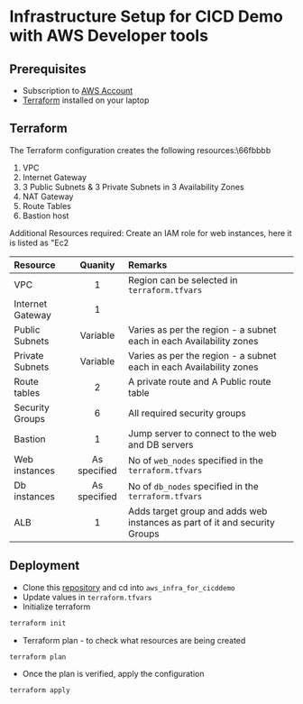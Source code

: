 # Infrastructure Setup for CICD Demo with AWS Developer tools


## Prerequisites

- Subscription to [AWS Account](https://aws.amazon.com/free/)
- [Terraform](https://www.terraform.io/downloads) installed on your laptop


## Terraform

The Terraform configuration creates the following resources:\66fbbbb

1. VPC
2. Internet Gateway
3. 3 Public Subnets & 3 Private Subnets in 3 Availability Zones
4. NAT Gateway
5. Route Tables
6. Bastion host


Additional Resources required: Create an IAM role for web  instances, here it is listed as "Ec2


| Resource               |       Quanity          |       Remarks          | 
|:------------------------|:-----------------------:|:------------------------|
| VPC                    |          1             | Region can be selected in `terraform.tfvars` |
| Internet Gateway       |     1| |
| Public Subnets| Variable| Varies as per the region - a subnet each in each Availability zones |
| Private Subnets| Variable| Varies as per the region - a subnet each in each Availability zones | 
| Route tables | 2 | A private route and A Public route table |
| Security Groups | 6 | All required security groups |
| Bastion | 1 | Jump server to connect to the web and DB servers|
| Web instances | As specified | No of `web_nodes` specified in the `terraform.tfvars` |
| Db instances | As specified | No of `db_nodes` specified in the `terraform.tfvars` |
| ALB     | 1 | Adds target group and adds web instances as part of it and security Groups | 



## Deployment

- Clone this [repository](https://github.com/careerit/aws_infra_for_cicddemo) and cd into `aws_infra_for_cicddemo`
- Update values in `terraform.tfvars`
- Initialize terraform
```bash
terraform init
```
- Terraform plan - to check what resources are being created 
```bash
terraform plan
```

- Once the plan is verified, apply the configuration
```bash
terraform apply
```



